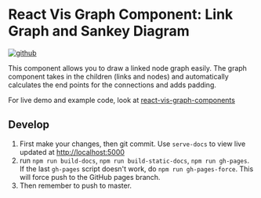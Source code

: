 # React Vis Graph Component: Link Graph and Sankey Diagram

[![github](https://img.shields.io/github/downloads/episodeyang/react-vis-graph-components/total.svg?style=flat-square&maxAge=2592000)]()

This component allows you to draw a linked node graph easily. The graph
component takes in the children (links and nodes) and automatically
calculates the end points for the connections and adds padding.

For live demo and example code, look at [react-vis-graph-components](http://episodeyang.com/react-vis-graph-components)

## Develop

1. First make your changes, then git commit. Use `serve-docs` to view live updated at [http://localhost:5000](http://localhost:5000)
2. run `npm run build-docs`, `npm run build-static-docs`, `npm run gh-pages`. If the last `gh-pages` script doesn't work, do `npm run gh-pages-force`. This will force push to the GitHub pages branch.
3. Then remember to push to master.
